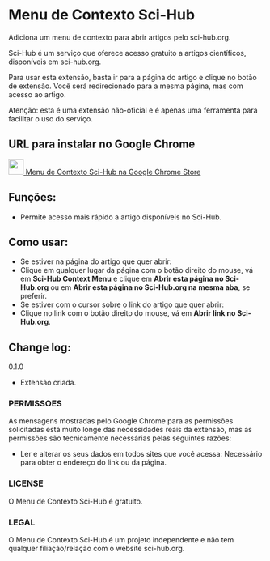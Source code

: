 # Menu de Contexto Sci-Hub
Adiciona um menu de contexto para abrir artigos pelo sci-hub.org.

Sci-Hub é um serviço que oferece acesso gratuito a artigos científicos, disponíveis em sci-hub.org.

Para usar esta extensão, basta ir para a página do artigo e clique no botão de extensão. Você será redirecionado para a mesma página, mas com acesso ao artigo.

Atenção: esta é uma extensão não-oficial e é apenas uma ferramenta para facilitar o uso do serviço.

## URL para instalar no Google Chrome
[<img src="http://www.google.com/intl/pt-BR/chrome/assets/consumer/images/delorean/122010_webstore.jpg" height=30px />  Menu de Contexto Sci-Hub na Google Chrome Store](https://chrome.google.com/webstore/detail/menu-de-contexto-sci-hub/ikeafidemepjaelcjhfdjapoldagkedm)

## Funções:
- Permite acesso mais rápido a artigo disponíveis no Sci-Hub.

## Como usar:
- Se estiver na página do artigo que quer abrir:
 - Clique em qualquer lugar da página com o botão direito do mouse, vá em **Sci-Hub Context Menu** e clique em **Abrir esta página no Sci-Hub.org** ou em **Abrir esta página no Sci-Hub.org na mesma aba**, se preferir.
- Se estiver com o cursor sobre o link do artigo que quer abrir:
 - Clique no link com o botão direito do mouse, vá em **Abrir link no Sci-Hub.org**.

## Change log:
0.1.0
- Extensão criada.

### PERMISSOES
As mensagens mostradas pelo Google Chrome para as permissões solicitadas está muito longe das necessidades reais da extensão, mas as permissões são tecnicamente necessárias pelas seguintes razões:

- Ler e alterar os seus dados em todos sites que você acessa: Necessário para obter o endereço do link ou da página.

### LICENSE
O Menu de Contexto Sci-Hub é gratuito.

### LEGAL
O Menu de Contexto Sci-Hub é um projeto independente e não tem qualquer filiação/relação com o website sci-hub.org.
